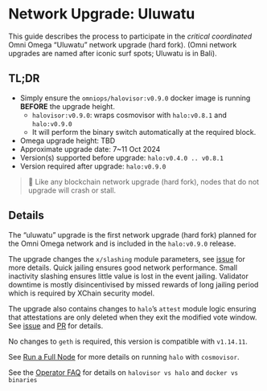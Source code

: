 # Network Upgrade: Uluwatu

This guide describes the process to participate in the *critical coordinated* Omni Omega  “Uluwatu” network upgrade (hard fork).  (Omni network upgrades are named after iconic surf spots; Uluwatu is in Bali).

## TL;DR

- Simply ensure the `omniops/halovisor:v0.9.0` docker image is running **BEFORE** the upgrade height.
  - `halovisor:v0.9.0`: wraps cosmovisor with `halo:v0.8.1` and `halo:v0.9.0`
  - It will perform the binary switch automatically at the required block.
- Omega upgrade height: TBD
- Approximate upgrade date: 7~11 Oct 2024
- Version(s) supported before upgrade: `halo:v0.4.0 .. v0.8.1`
- Version required after upgrade: `halo:v0.9.0`

> 🚧 Like any blockchain network upgrade (hard fork), nodes that do not upgrade will crash or stall.

## Details

The “uluwatu” upgrade is the first network upgrade (hard fork) planned for the Omni Omega network and is included in the `halo:v0.9.0` release.

The upgrade changes the `x/slashing` module parameters, see [issue](https://github.com/omni-network/omni/issues/2018) for more details.
Quick jailing ensures good network performance. Small inactivity slashing ensures little value is lost in the event jailing.
Validator downtime is mostly disincentivised by missed rewards of long jailing period which is required by XChain security model.

The upgrade also contains changes to `halo`’s `attest` module logic ensuring that attestations are only deleted when they exit the modified vote window. See [issue](https://github.com/omni-network/omni/issues/1787) and [PR](https://github.com/omni-network/omni/pull/1983) for details.

No changes to `geth` is required, this version is compatible with `v1.14.11`.

See [Run a Full Node](./1-run-full-node.md#halo-deployment-options) for more details on running `halo` with `cosmovisor`.

See the [Operator FAQ](./5-faq.md)  for details on `halovisor vs halo` and `docker vs binaries`
